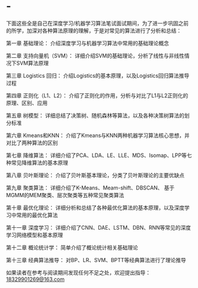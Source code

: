 # -
下面这些全是自己在深度学习/机器学习算法笔试面试期间，为了进一步巩固之前的所学，加深对各种算法原理的理解，于是对常见的算法进行了分析和总结：

第一章 基础理论： 介绍深度学习与机器学习算法中常用的基础理论概念

第二章 支持向量机（SVM）： 详细介绍SVM的基础理论，分析了线性与非线性情况下SVM算法原理

第三章 Logistics 回归： 介绍Logistics的基本原理，以及Logistics回归算法推导过程

第四章 正则化（L1、L2）： 介绍了正则化的作用，分析与对比了L1与L2正则化的原理、区别、应用

第五章 树模型： 详细总结了决策树、随机森林等算法，以及各种决策树算法的划分标准

第六章 Kmeans和KNN： 介绍了Kmeans与KNN两种机器学习算法核心思想，并对比了两种算法的区别

第七章 降维算法： 详细介绍了PCA、LDA、LE、LLE、MDS、Isomap、LPP等七种常见降维算法的基本原理

第八章 贝叶斯理论： 介绍了贝叶斯基本理论，分类了贝叶斯理论的主要优缺点

第九章 聚类算法： 详细介绍了K-Means、Meam-shift、DBSCAN、 基于MGMM的MEM聚类、层次聚类等五种常见聚类算法

第十章 最优化理论： 详细分析和总结了各种最优化算法的基本原理，以及深度学习中常用的最优化算法

第十一章 深度学习： 详细介绍了CNN、DAE、LSTM、DBN、RNN等常见的深度学习网络模型和基本原理

第十二章 概论统计学： 简单介绍了概论统计相关基础理论

第十三章 经典算法推导： 对BP、LR、SVM、BPTT等经典算法进行了理论推导

如果读者在参考与阅读期间发现任何不足之处，欢迎提出指导：18329901269@163.com
